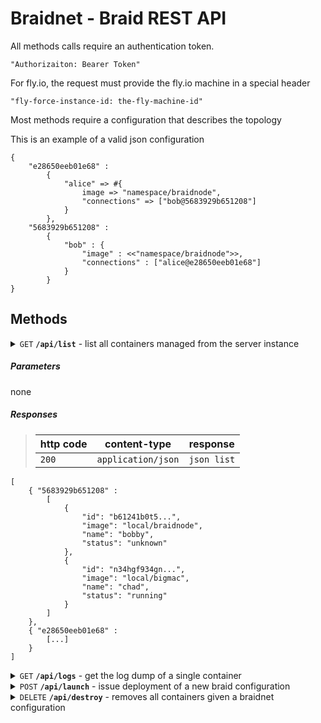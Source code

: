 # Braidnet - Braid REST API

All methods calls require an authentication token.

    "Authorizaiton: Bearer Token"

For fly.io, the request must provide the fly.io machine in a special header

    "fly-force-instance-id: the-fly-machine-id"

Most methods require a configuration that describes the topology

This is an example of a valid json configuration

    {
        "e28650eeb01e68" :
            {
                "alice" => #{
                    image => "namespace/braidnode",
                    "connections" => ["bob@5683929b651208"]
                }
            },
        "5683929b651208" :
            {
                "bob" : {
                    "image" : <<"namespace/braidnode">>,
                    "connections" : ["alice@e28650eeb01e68"]
                }
            }
    }

## Methods

<details>
 <summary><code>GET</code> <code><b>/api/list</b></code> - list all containers managed from the server instance

##### Parameters

none

##### Responses

> | http code     | content-type                      | response                                              |
> |---------------|-----------------------------------|------------------------------------------------------|
> | `200`         | `application/json`   | `json list`|
    [
        { "5683929b651208" :
            [
                {
                    "id": "b61241b0t5...",
                    "image": "local/braidnode",
                    "name": "bobby",
                    "status": "unknown"
                },
                {
                    "id": "n34hgf934gn...",
                    "image": "local/bigmac",
                    "name": "chad",
                    "status": "running"
                }
            ]
        },
        { "e28650eeb01e68" :
            [...]
        }
    ]
</details>

<details>
 <summary><code>GET</code> <code><b>/api/logs</b></code> - get the log dump of a single container</summary>

##### Parameters

> | name      |  type     | data type               | description                                                           |
> |-----------|-----------|-------------------------|-----------------------------------------------------------------------|
> | `container-id`  |  required | query string   |  The ID of the container |

##### Responses

> | http code     | content-type                      | response                                              |
> |---------------|-----------------------------------|------------------------------------------------------|
> | `200`         | `application/json`   | `a simple string`|
> | `400`         | `...`   | `...`|
> | `404`         | `...`   | `...`|


</details>

<details>
 <summary><code>POST</code> <code><b>/api/launch</b></code> - issue deployment of a new braid configuration</summary>

##### Parameters

Braid configuration for braidnet in json format.

##### Responses

> | http code     |   Status
> |---------------|-------------
> | `204`         | `No Content`

</details>

<details>
 <summary><code>DELETE</code> <code><b>/api/destroy</b></code> - removes all containers given a braidnet configuration</summary>

This issues an ordered shutdown while deleting all internal data about the container.

##### Parameters

Braid configuration for braidnet in json format.

##### Responses

> | http code     |   Status
> |---------------|-------------
> | `204`         | `No Content`

</details>


